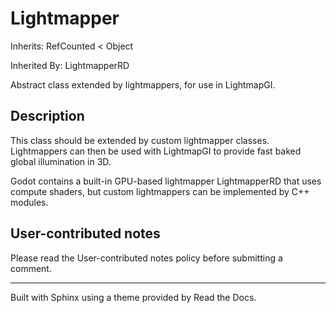 # Lightmapper

Inherits: RefCounted < Object

Inherited By: LightmapperRD

Abstract class extended by lightmappers, for use in LightmapGI.

## Description

This class should be extended by custom lightmapper classes. Lightmappers can
then be used with LightmapGI to provide fast baked global illumination in 3D.

Godot contains a built-in GPU-based lightmapper LightmapperRD that uses
compute shaders, but custom lightmappers can be implemented by C++ modules.

## User-contributed notes

Please read the User-contributed notes policy before submitting a comment.

* * *

Built with Sphinx using a theme provided by Read the Docs.

